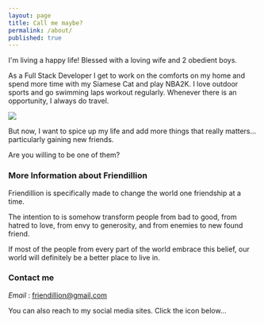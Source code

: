 ```yaml
---
layout: page
title: Call me maybe?
permalink: /about/
published: true
---
```


I'm living a happy life! Blessed with a loving wife and 2 obedient boys. 

As a Full Stack Developer I get to work on the comforts on my home and spend more time with my Siamese Cat and play NBA2K.
I love outdoor sports and go swimming laps workout regularly. Whenever there is an opportunity, I always do travel.

![]({{site.baseurl}}//Raya%20Garden%2039.jpg)

But now, I want to spice up my life and add more things that really matters... particularly gaining new friends.

Are you willing to be one of them?


### More Information about Friendillion

Friendillion is specifically made to change the world one friendship at a time. 

The intention to is somehow transform people from bad to good, from hatred to love, from envy to generosity, and from enemies to new found friend. 

If most of the people from every part of the world embrace this belief, our world will definitely be a better place to live in.

### Contact me


_Email_ : [friendillion@gmail.com](mailto:friendillion@gmail.com)

You can also reach to my social media sites. Click the icon below...